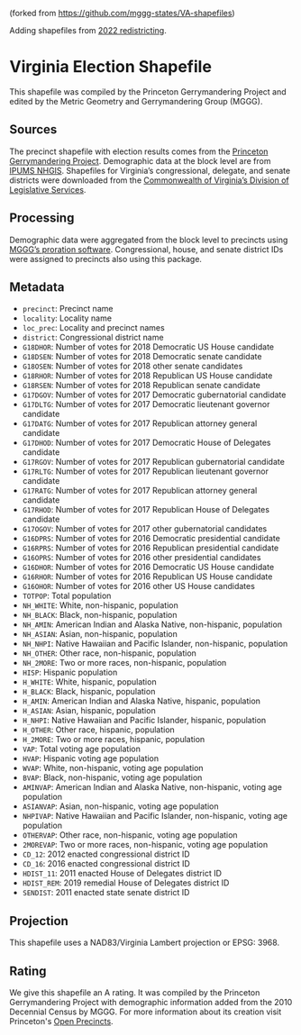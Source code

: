 (forked from https://github.com/mggg-states/VA-shapefiles)

Adding shapefiles from [2022 redistricting](https://www.elections.virginia.gov/casting-a-ballot/redistricting/).

# Virginia Election Shapefile
This shapefile was compiled by the Princeton Gerrymandering Project and edited by the Metric Geometry and Gerrymandering Group (MGGG).

## Sources
The precinct shapefile with election results comes from the [Princeton Gerrymandering Project](https://github.com/PrincetonUniversity/VA-gerrymander/tree/master/Maps/VA%20Precincts/Precincts%20with%20CD/Elections). Demographic data at the block level are from [IPUMS NHGIS](https://www.nhgis.org). Shapefiles for Virginia’s congressional, delegate, and senate districts were downloaded from the [Commonwealth of Virginia’s Division of Legislative Services](http://redistricting.dls.virginia.gov/2010/RedistrictingPlans.aspx).

## Processing
Demographic data were aggregated from the block level to precincts using [MGGG’s proration software](https://github.com/mggg/maup). Congressional, house, and senate district IDs were assigned to precincts also using this package.

## Metadata
* `precinct`: Precinct name
* `locality`: Locality name
* `loc_prec`: Locality and precinct names
* `district`: Congressional district name
* `G18DHOR`: Number of votes for 2018 Democratic US House candidate
* `G18DSEN`: Number of votes for 2018 Democratic senate candidate
* `G18OSEN`: Number of votes for 2018 other senate candidates
* `G18RHOR`:  Number of votes for 2018 Republican US House candidate
* `G18RSEN`: Number of votes for 2018 Republican senate candidate
* `G17DGOV`: Number of votes for 2017 Democratic gubernatorial candidate
* `G17DLTG`: Number of votes for 2017 Democratic lieutenant governor candidate
* `G17DATG`: Number of votes for 2017 Republican attorney general candidate
* `G17DHOD`: Number of votes for 2017 Democratic House of Delegates candidate
* `G17RGOV`: Number of votes for 2017 Republican gubernatorial candidate
* `G17RLTG`: Number of votes for 2017 Republican lieutenant governor candidate
* `G17RATG`: Number of votes for 2017 Republican attorney general candidate
* `G17RHOD`: Number of votes for 2017 Republican House of Delegates candidate
* `G17OGOV`:  Number of votes for 2017 other gubernatorial candidates
* `G16DPRS`: Number of votes for 2016 Democratic presidential candidate
* `G16RPRS`: Number of votes for 2016 Republican presidential candidate
* `G16OPRS`: Number of votes for 2016 other presidential candidates
* `G16DHOR`: Number of votes for 2016 Democratic US House candidate
* `G16RHOR`: Number of votes for 2016 Republican US House candidate
* `G16OHOR`: Number of votes for 2016 other US House candidates
* `TOTPOP`: Total population 
* `NH_WHITE`: White, non-hispanic, population
* `NH_BLACK`: Black, non-hispanic, population
* `NH_AMIN`: American Indian and Alaska Native, non-hispanic, population
* `NH_ASIAN`: Asian, non-hispanic, population
* `NH_NHPI`: Native Hawaiian and Pacific Islander, non-hispanic, population
* `NH_OTHER`: Other race, non-hispanic, population
* `NH_2MORE`: Two or more races, non-hispanic, population
* `HISP`: Hispanic population
* `H_WHITE`: White, hispanic, population
* `H_BLACK`: Black, hispanic, population
* `H_AMIN`: American Indian and Alaska Native, hispanic, population
* `H_ASIAN`: Asian, hispanic, population
* `H_NHPI`: Native Hawaiian and Pacific Islander, hispanic, population
* `H_OTHER`: Other race, hispanic, population
* `H_2MORE`: Two or more races, hispanic, population
* `VAP`: Total voting age population
* `HVAP`: Hispanic voting age population
* `WVAP`: White, non-hispanic, voting age population
* `BVAP`: Black, non-hispanic, voting age population
* `AMINVAP`: American Indian and Alaska Native, non-hispanic, voting age population
* `ASIANVAP`: Asian, non-hispanic, voting age population
* `NHPIVAP`: Native Hawaiian and Pacific Islander, non-hispanic, voting age population
* `OTHERVAP`: Other race, non-hispanic, voting age population
* `2MOREVAP`: Two or more races, non-hispanic, voting age population
* `CD_12`: 2012 enacted congressional district ID
* `CD_16`: 2016 enacted congressional district ID
* `HDIST_11`: 2011 enacted House of Delegates district ID
* `HDIST_REM`: 2019 remedial House of Delegates district ID
* `SENDIST`: 2011 enacted state senate district ID

## Projection
This shapefile uses a NAD83/Virginia Lambert projection or EPSG: 3968.

## Rating
We give this shapefile an A rating. It was compiled by the Princeton Gerrymandering Project with demographic information added from the 2010 Decennial Census by MGGG. For more information about its creation visit Princeton's [Open Precincts](https://openprecincts.org/va/). 
